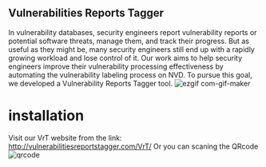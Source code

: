 ## Vulnerabilities Reports Tagger
In vulnerability databases, security engineers report vulnerability reports or potential software threats, manage them, and track their progress. But as useful as they might be, many security engineers still end up with a rapidly growing workload and lose control of it. Our work aims to help security engineers improve their vulnerability processing effectiveness by automating the vulnerability labeling process on NVD. To pursue this goal, we developed a Vulnerability Reports Tagger tool. 
![ezgif com-gif-maker](https://user-images.githubusercontent.com/60845044/202489111-10b71763-2d87-4519-a7b3-de210be38d74.gif)

# installation
Visit our VrT website from the link: http://vulnerabilitiesreportstagger.com/VrT/
Or you can scaning the QRcode
![qrcode](https://user-images.githubusercontent.com/60845044/202493758-a9ad600d-b87c-44f3-a5e8-03b8b39be8ad.png=250x250)
